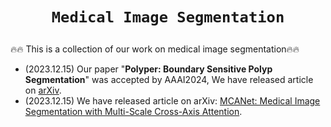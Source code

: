 # <p align=center>`Medical Image Segmentation`</p>


:fire::fire: This is a collection of our work on medical image segmentation:fire::fire:


- (2023.12.15) Our paper "**Polyper: Boundary Sensitive Polyp Segmentation**" was accepted by AAAI2024, We have released article on [arXiv](https://arxiv.org/abs/2312.08735).
- (2023.12.15) We have released article on arXiv: [MCANet: Medical Image Segmentation with Multi-Scale Cross-Axis Attention](https://arxiv.org/abs/2312.08866).